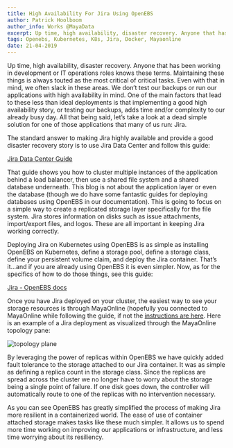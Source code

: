 ```yaml
---
title: High Availability For Jira Using OpenEBS
author: Patrick Hoolboom
author_info: Works @MayaData
excerpt: Up time, high availability, disaster recovery. Anyone that has been working in development or IT operations roles knows these terms. Maintaining these things is always touted as the most critical of critical tasks.
tags: Openebs, Kubernetes, K8s, Jira, Docker, Mayaonline
date: 21-04-2019
---
```


Up time, high availability, disaster recovery. Anyone that has been working in development or IT operations roles knows these terms. Maintaining these things is always touted as the most critical of critical tasks. Even with that in mind, we often slack in these areas. We don’t test our backups or run our applications with high availability in mind. One of the main factors that lead to these less than ideal deployments is that implementing a good high availability story, or testing our backups, adds time and/or complexity to our already busy day. All that being said, let’s take a look at a dead simple solution for one of those applications that many of us run: Jira.

The standard answer to making Jira highly available and provide a good disaster recovery story is to use Jira Data Center and follow this guide:

[Jira Data Center Guide](https://confluence.atlassian.com/enterprise/jira-data-center-472219731.html)

That guide shows you how to cluster multiple instances of the application behind a load balancer, then use a shared file system and a shared database underneath. This blog is not about the application layer or even the database (though we do have some fantastic guides for deploying databases using OpenEBS in our documentation). This is going to focus on a simple way to create a replicated storage layer specifically for the file system. Jira stores information on disks such as issue attachments, import/export files, and logos. These are all important in keeping Jira working correctly.

Deploying Jira on Kubernetes using OpenEBS is as simple as installing OpenEBS on Kubernetes, define a storage pool, define a storage class, define your persistent volume claim, and deploy the Jira container. That’s it…and if you are already using OpenEBS it is even simpler. Now, as for the specifics of how to do those things, see this guide:

[Jira - OpenEBS docs](https://docs.openebs.io/docs/next/jira.html?__hstc=216392137.fb75a0ac1e54cb037dfbafd0edf1ad3f.1579868085240.1579868085240.1579868085240.1&amp;__hssc=216392137.1.1579868085240&amp;__hsfp=3765904294)

Once you have Jira deployed on your cluster, the easiest way to see your storage resources is through MayaOnline (hopefully you connected to MayaOnline while following the guide, if not the [instructions are here](https://docs.openebs.io/docs/next/mayaonline.html?__hstc=216392137.fb75a0ac1e54cb037dfbafd0edf1ad3f.1579868085240.1579868085240.1579868085240.1&amp;__hssc=216392137.1.1579868085240&amp;__hsfp=3765904294). Here is an example of a Jira deployment as visualized through the MayaOnline topology pane:

![topology plane](/images/blog/2019/04/topology-plane.png)

By leveraging the power of replicas within OpenEBS we have quickly added fault tolerance to the storage attached to our Jira container. It was as simple as defining a replica count in the storage class. Since the replicas are spread across the cluster we no longer have to worry about the storage being a single point of failure. If one disk goes down, the controller will automatically route to one of the replicas with no intervention necessary.

As you can see OpenEBS has greatly simplified the process of making Jira more resilient in a containerized world. The ease of use of container attached storage makes tasks like these much simpler. It allows us to spend more time working on improving our applications or infrastructure, and less time worrying about its resiliency.
